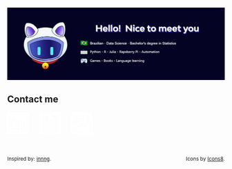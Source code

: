 ![banner](./src/img/banner.png "banner")

## Contact me

<a href="https://www.linkedin.com/in/ddssantos/"><img src="./src/img/linkedin.png" alt="linkedin" style="height:50px; margin-right: 20px"/></a>
<a href="https://master.d1wnhpjamy9f17.amplifyapp.com/about/resume/en.pdf"><img src="./src/img/cv.png" alt="cv" style="height:50px; margin-right: 20px"/></a>
<a href="mailto:daniel.d.s.c.g@hotmail.com?cc=dd_santos@id.uff.br"><img src="./src/img/email.png" alt="email" style="height:50px; margin-right: 20px"/></a>
<br>
<br>
<br>
<div>
  <p >
    <sub style="float: left;">Inspired by: <a target="_blank" href="https://github.com/innng">innng</a>.</sub>
    <sub style="float: right;">Icons by <a target="_blank" href="https://icons8.com.br">Icons8</a>.</sub>
  </p>
</div>
